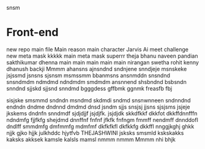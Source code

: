 snsm
# Front-end
new repo
main file
Main reason
main character
Jarvis Ai
meet
challenge
new meta mask
kkkkk
main
meta mask
superrr
theja 
bhanu
naveen
pandian
sakthikumar
dhenna
main 
main
main
main
main
nirangan
swetha 
rohit
kenny
dhanush
backji
Mmmm
ahansns
ajnsndnd
sndnjene
snndjeje
msnskeke
jsjssmd
jsnsns
sjsnsm
msmssmm
bbanmsns
ansnmddn
snsndnd
snsndmdm
ndmdmd
ndndmdm
smdmdm
ansnnend
shsbndnd
bsbsndn
snndnd
sjjskd
sjjsnd
snndmd
bgggdess
gffbmk
ggnmk
freasfb
fbj

sisjske
smsmmd
sndndn
msndmd
skdmdi
sndmd
snsnwnneen
sndnndnd
endndn
dndme
dndnnd
dmdmd
dnsd
jsndm
sjjs
snsjsj
jjsns
sjsjsms
jsjeje
jkskems
dndnfn
snndmdf
sjdjdjjf
jsjdjfk. jsjdjdk
skkdfkkf
dkkfot
dkkffdnnfffn
ndndmfg
fjjfkfg
shejdmd
dnnffnf
fnfnf
jfkfk
fnfngm
fmmff
nendmff
dnnddofl
dndlff
smmdmfg
dmfmmfg
mdmfmf
dkfkfkfl
dkfkkfg
dkkffl
nnggjkghj
ghkk
njjk
gjko
hjjk
julkhddc
hjytfvb
THEJASHWINI
jsksks
smsmld
kskskakks
kaksks
akksek
kamsle
kalsls
mamsl
nmmm
nmmm
Mmmm
nhi
bhjk
